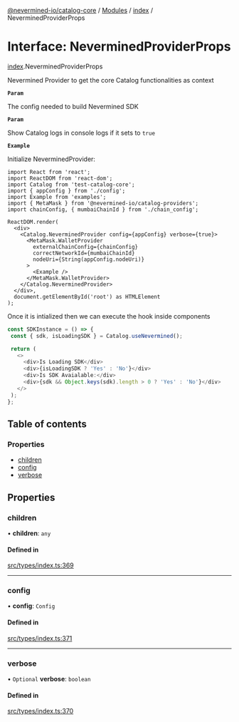 [@nevermined-io/catalog-core](../README.md) / [Modules](../modules.md) / [index](../modules/index.md) / NeverminedProviderProps

# Interface: NeverminedProviderProps

[index](../modules/index.md).NeverminedProviderProps

Nevermined Provider to get the core Catalog functionalities as context

**`Param`**

The config needed to build Nevermined SDK

**`Param`**

Show Catalog logs in console logs if it sets to `true`

**`Example`**

Initialize NeverminedProvider:
```tsx
import React from 'react';
import ReactDOM from 'react-dom';
import Catalog from 'test-catalog-core';
import { appConfig } from './config';
import Example from 'examples';
import { MetaMask } from '@nevermined-io/catalog-providers';
import chainConfig, { mumbaiChainId } from './chain_config';

ReactDOM.render(
  <div>
    <Catalog.NeverminedProvider config={appConfig} verbose={true}>
      <MetaMask.WalletProvider
        externalChainConfig={chainConfig}
        correctNetworkId={mumbaiChainId}
        nodeUri={String(appConfig.nodeUri)}
      >
        <Example />
      </MetaMask.WalletProvider>
    </Catalog.NeverminedProvider>
  </div>,
  document.getElementById('root') as HTMLElement
);
```
Once it is intialized then we can execute the hook inside components

```ts
const SDKInstance = () => {
 const { sdk, isLoadingSDK } = Catalog.useNevermined();

 return (
   <>
     <div>Is Loading SDK</div>
     <div>{isLoadingSDK ? 'Yes' : 'No'}</div>
     <div>Is SDK Avaialable:</div>
     <div>{sdk && Object.keys(sdk).length > 0 ? 'Yes' : 'No'}</div>
   </>
 );
};
```

## Table of contents

### Properties

- [children](index.NeverminedProviderProps.md#children)
- [config](index.NeverminedProviderProps.md#config)
- [verbose](index.NeverminedProviderProps.md#verbose)

## Properties

### children

• **children**: `any`

#### Defined in

[src/types/index.ts:369](https://github.com/nevermined-io/components-catalog/blob/098eedb/lib/src/types/index.ts#L369)

___

### config

• **config**: `Config`

#### Defined in

[src/types/index.ts:371](https://github.com/nevermined-io/components-catalog/blob/098eedb/lib/src/types/index.ts#L371)

___

### verbose

• `Optional` **verbose**: `boolean`

#### Defined in

[src/types/index.ts:370](https://github.com/nevermined-io/components-catalog/blob/098eedb/lib/src/types/index.ts#L370)
